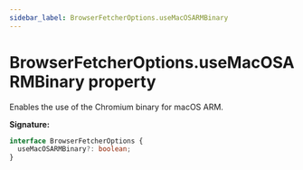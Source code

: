 ```yaml
---
sidebar_label: BrowserFetcherOptions.useMacOSARMBinary
---
```


# BrowserFetcherOptions.useMacOSARMBinary property

Enables the use of the Chromium binary for macOS ARM.

**Signature:**

```typescript
interface BrowserFetcherOptions {
  useMacOSARMBinary?: boolean;
}
```
